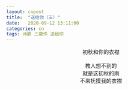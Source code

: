 ```yaml
---
layout: cnpost
title:  "送给你（五）"
date:   2020-09-12 13:11:00
categories: cn
tags: 诗歌 三歳作 送给你
---
```



<center>
初秋和你的衣襟<br>
<br>
教人想不到的<br>
就是这初秋的雨<br>
不来抚摸我的衣襟<br>
</center>
